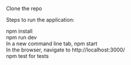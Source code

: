 Clone the repo

Steps to run the application:

npm install <br />
npm run dev <br />
In a new command line tab, npm start <br />
In the browser, navigate to http://localhost:3000/ <br />
npm test for tests <br />